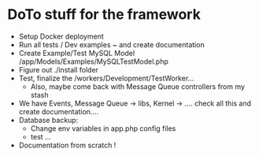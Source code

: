 # DoTo stuff for the framework

- Setup Docker deployment
- Run all tests / Dev examples ~ and create documentation
- Create Example/Test MySQL Model /app/Models/Examples/MySQLTestModel.php
- Figure out ./install folder
- Test, finalize the /workers/Development/TestWorker...
  - Also, maybe come back with Message Queue controllers from my stash
- We have Events, Message Queue -> libs, Kernel -> .... check all this and create documentation....
- Database backup:
  - Change env variables in app.php config files
  - test ...
- Documentation from scratch !

